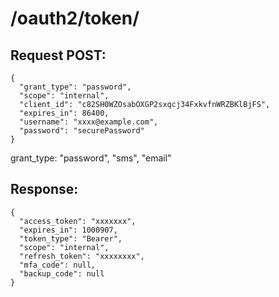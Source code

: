 # /oauth2/token/

## Request POST:

```
{
  "grant_type": "password",
  "scope": "internal",
  "client_id": "c82SH0WZOsabOXGP2sxqcj34FxkvfnWRZBKlBjFS",
  "expires_in": 86400,
  "username": "xxxx@example.com",
  "password": "securePassword"
}
```

grant_type: "password", "sms", "email"

## Response:

```
{
  "access_token": "xxxxxxx",
  "expires_in": 1000907,
  "token_type": "Bearer",
  "scope": "internal",
  "refresh_token": "xxxxxxxx",
  "mfa_code": null,
  "backup_code": null
}
```
